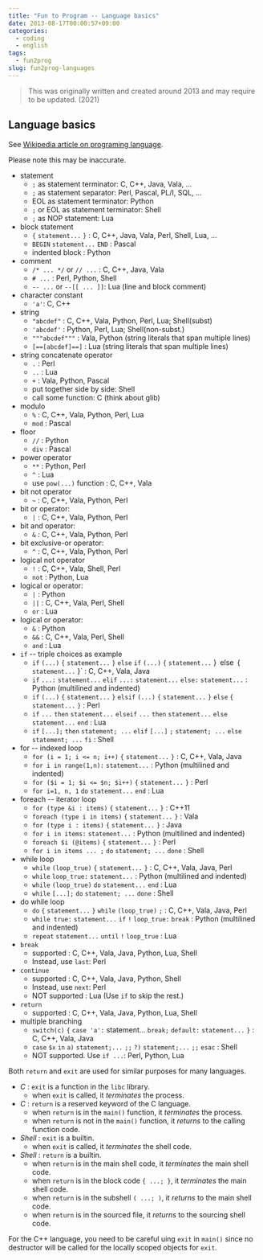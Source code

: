 ```yaml
---
title: "Fun to Program -- Language basics"
date: 2013-08-17T00:00:57+09:00
categories:
  - coding
  - english
tags:
  - fun2prog
slug: fun2prog-languages
---
```


> This was originally written and created around 2013 and may require to be
> updated. (2021)

## Language basics

See [Wikipedia article on programing language](http://en.wikipedia.org/wiki/Comparison_of_programming_languages_(syntax)).

Please note this may be inaccurate.

* statement
    * `;` as statement terminator: C, C++, Java, Vala, ...
    * `;` as statement separator: Perl, Pascal, PL/I, SQL, ...
    * EOL as statement terminator: Python
    * `;` or EOL as statement terminator: Shell
    * `;` as NOP statement: Lua
* block statement
    * `{` `statement...` `}` : C, C++, Java, Vala, Perl, Shell, Lua, ...
    * `BEGIN` `statement...` `END` : Pascal
    * indented block : Python
* comment
    * `/* ... */` or `// ...` : C, C++, Java, Vala
    * `# ...` : Perl, Python, Shell
    * `-- ...` or `--[[ ... ]]`: Lua (line and block comment)
* character constant
    * `'a'`: C, C++
* string
    * `"abcdef"` : C, C++, Vala, Python, Perl, Lua; Shell(subst)
    * `'abcdef'` : Python, Perl, Lua; Shell(non-subst.)
    * `"""abcdef"""` : Vala, Python (string literals that span multiple lines)
    * `[==[abcdef]==]` : Lua (string literals that span multiple lines)
* string concatenate operator
    * `.` : Perl
    * `..` : Lua
    * `+` : Vala, Python, Pascal
    * put together side by side: Shell
    * call some function: C (think about glib)
* modulo
    * `%` : C, C++, Vala, Python, Perl, Lua
    * `mod` : Pascal
* floor
    * `//` : Python
    * `div` : Pascal
* power operator
    * `**` : Python, Perl
    * `^` : Lua
    * use `pow(...)` function : C, C++, Vala
* bit not operator
    * `~` : C, C++, Vala, Python, Perl
* bit or operator:
    * `|` : C, C++, Vala, Python, Perl
* bit and operator:
    * `&` : C, C++, Vala, Python, Perl
* bit exclusive-or operator:
    * `^` : C, C++, Vala, Python, Perl
* logical not operator
    * `!` : C, C++, Vala, Shell, Perl
    * `not` : Python, Lua
* logical or operator:
    * `|` : Python
    * `||` : C, C++, Vala, Perl, Shell
    * `or` : Lua
* logical or operator:
    * `&` : Python
    * `&&` : C, C++, Vala, Perl, Shell
    * `and` : Lua
* `if` -- triple choices as example
    * `if` `(...)` `{` `statement...` `}` `else` `if` `(...)` `{` `statement...` }` `else` `{ `statement...` }` : C, C++, Vala, Java
    * `if` `...:` `statement...` `elif` `...:` `statement...` `else:` `statement...` : Python (multilined and indented)
    * `if` `(...)` `{` `statement...` `}` `elsif` `(...)` `{` `statement...` `}` `else` `{` `statement...` `}` : Perl
    * `if` `...` `then` `statement...` `elseif` `...` `then` `statement...` `else` `statement...` `end` : Lua
    * `if` `[...];` `then` `statement; ...` `elif` `[...]` `;` `statement; ...` `else` `statement; ...` `fi` : Shell
* for -- indexed loop
    * `for (i = 1; i <= n; i++)` `{` `statement...` `}` : C, C++, Vala, Java
    * `for i in range(1,n):` `statement...` : Python (multilined and indented)
    * `for ($i = 1; $i <= $n; $i++)` `{` `statement...` `}` : Perl
    * `for i=1, n, 1` `do` `statement...` `end` : Lua
* foreach -- iterator loop
    * `for (type &i : items)` `{` `statement...` `}` : C++11
    * `foreach (type i in items)` `{` `statement...` `}` : Vala
    * `for (type i : items)` `{` `statement...` `}` : Java
    * `for i in items:` `statement...` : Python (multilined and indented)
    * `foreach $i (@items)` `{` `statement...` `}` : Perl
    * `for i in items ... ;` `do` `statement; ...` `done` : Shell
* while loop
    * `while` `(loop_true)` `{` `statement...` `}` : C, C++, Vala, Java, Perl
    * `while` `loop_true:` `statement...` : Python (multilined and indented)
    * `while` `(loop_true)` `do` `statement...` `end` : Lua
    * `while` `[...];` `do` `statement; ...` `done` : Shell
* do while loop
    * `do` `{` `statement...` `}` `while` `(loop_true)` `;` : C, C++, Vala, Java, Perl
    * `while true:` `statement...` `if` `!` `loop_true:` `break` : Python (multilined and indented)
    * `repeat` `statement...` `until` `!` `loop_true` : Lua
* `break`
    * supported : C, C++, Vala, Java, Python, Lua, Shell
    * Instead, use `last`: Perl
* `continue`
    * supported : C, C++, Vala, Java, Python, Shell
    * Instead, use `next`: Perl
    * NOT supported : Lua (Use `if` to skip the rest.)
* `return`
    * supported : C, C++, Vala, Java, Python, Lua, Shell
* multiple branching
    * `switch(c)` `{` `case 'a':` statement... `break;` `default:` `statement...` `}` : C, C++, Vala, Java
    * `case` `$x` `in` `a)` `statement;...` `;;` `?)` `statement;...` `;;` `esac` : Shell
    * NOT supported.  Use `if ...`: Perl, Python, Lua

Both `return` and `exit` are used for similar purposes for many languages.

* *C* : `exit` is a function in the `libc` library.
    * when `exit` is called, it *terminates* the process.
* *C* : `return` is a reserved keyword of the C language.
    * when `return` is in the `main()` function, it *terminates* the process.
    * when `return` is not in the `main()` function, it *returns* to the calling function code.
* *Shell* : `exit` is a builtin.
    * when `exit` is called, it *terminates* the shell code.
* *Shell* : `return` is a builtin.
    * when `return` is in the main shell code, it *terminates* the main shell code.
    * when `return` is in the block code `{ ...; }`, it *terminates* the main shell code.
    * when `return` is in the subshell `( ...; )`, it *returns* to the main shell code.
    * when `return` is in the sourced file, it *returns* to the sourcing shell code.

For the C++ language, you need to be careful uing `exit` in `main()` since no
destructor will be called for the locally scoped objects for `exit`.

<!-- vim: set sw=2 sts=2 ai si et tw=79 ft=markdown: -->
